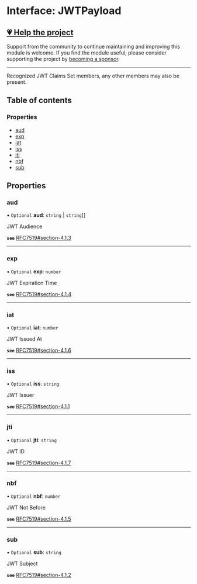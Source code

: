 # Interface: JWTPayload

## [💗 Help the project](https://github.com/sponsors/panva)

Support from the community to continue maintaining and improving this module is welcome. If you find the module useful, please consider supporting the project by [becoming a sponsor](https://github.com/sponsors/panva).

---

Recognized JWT Claims Set members, any other members may also be present.

## Table of contents

### Properties

- [aud](types.JWTPayload.md#aud)
- [exp](types.JWTPayload.md#exp)
- [iat](types.JWTPayload.md#iat)
- [iss](types.JWTPayload.md#iss)
- [jti](types.JWTPayload.md#jti)
- [nbf](types.JWTPayload.md#nbf)
- [sub](types.JWTPayload.md#sub)

## Properties

### aud

• `Optional` **aud**: `string` \| `string`[]

JWT Audience

**`see`** [RFC7519#section-4.1.3](https://www.rfc-editor.org/rfc/rfc7519#section-4.1.3)

___

### exp

• `Optional` **exp**: `number`

JWT Expiration Time

**`see`** [RFC7519#section-4.1.4](https://www.rfc-editor.org/rfc/rfc7519#section-4.1.4)

___

### iat

• `Optional` **iat**: `number`

JWT Issued At

**`see`** [RFC7519#section-4.1.6](https://www.rfc-editor.org/rfc/rfc7519#section-4.1.6)

___

### iss

• `Optional` **iss**: `string`

JWT Issuer

**`see`** [RFC7519#section-4.1.1](https://www.rfc-editor.org/rfc/rfc7519#section-4.1.1)

___

### jti

• `Optional` **jti**: `string`

JWT ID

**`see`** [RFC7519#section-4.1.7](https://www.rfc-editor.org/rfc/rfc7519#section-4.1.7)

___

### nbf

• `Optional` **nbf**: `number`

JWT Not Before

**`see`** [RFC7519#section-4.1.5](https://www.rfc-editor.org/rfc/rfc7519#section-4.1.5)

___

### sub

• `Optional` **sub**: `string`

JWT Subject

**`see`** [RFC7519#section-4.1.2](https://www.rfc-editor.org/rfc/rfc7519#section-4.1.2)

